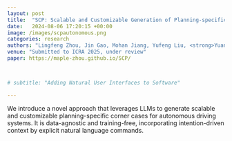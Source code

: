```yaml
---
layout: post
title:  "SCP: Scalable and Customizable Generation of Planning-specific Corner Cases in Autonomous Driving "
date:   2024-08-06 17:20:15 +00:00
image: /images/scpautonomous.png
categories: research
authors: "Lingfeng Zhou, Jin Gao, Mohan Jiang, Yufeng Liu, <strong>Yuankai Li</strong>, Dequan Wang"
venue: "Submitted to ICRA 2025, under review"
paper: https://maple-zhou.github.io/SCP/



# subtitle: "Adding Natural User Interfaces to Software"

---
```


We introduce a novel approach that leverages LLMs to generate scalable and customizable planning-specific corner cases for autonomous driving systems. It is data-agnostic and training-free, incorporating intention-driven context by explicit natural language commands.
